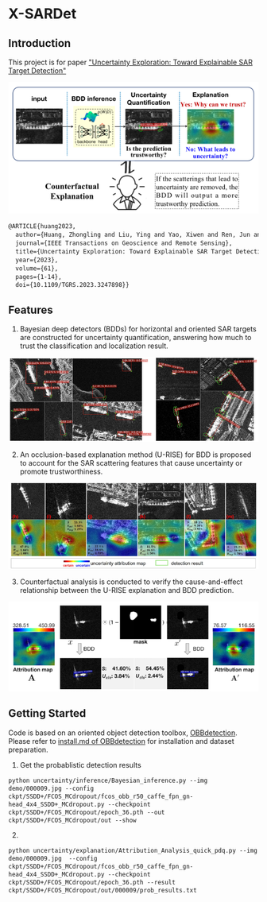 # X-SARDet

## Introduction
This project is for paper ["Uncertainty Exploration: Toward Explainable SAR Target Detection"](https://ieeexplore.ieee.org/document/10050159)

<div align=center>
<img src="https://github.com/XAI4SAR/X-SARDet/blob/main/intro.png"> 
</div>


```LaTex
@ARTICLE{huang2023,
  author={Huang, Zhongling and Liu, Ying and Yao, Xiwen and Ren, Jun and Han, Junwei},
  journal={IEEE Transactions on Geoscience and Remote Sensing}, 
  title={Uncertainty Exploration: Toward Explainable SAR Target Detection}, 
  year={2023},
  volume={61},
  pages={1-14},
  doi={10.1109/TGRS.2023.3247898}}
```

## Features
1. Bayesian deep detectors (BDDs) for horizontal and oriented SAR targets are constructed for uncertainty quantification, answering how much to trust the classification and localization result.

<div align=center>
<img src="https://github.com/XAI4SAR/X-SARDet/blob/main/det.png" width="800"> 
</div>

2. An occlusion-based explanation method (U-RISE) for BDD is proposed to account for the SAR scattering features that cause uncertainty or promote trustworthiness.

<div align=center>
<img src="https://github.com/XAI4SAR/X-SARDet/blob/main/explanation.png"  width="800"> 
</div>

3. Counterfactual analysis is conducted to verify the cause-and-effect relationship between the U-RISE explanation and BDD prediction.

<div align=center>
<img src="https://github.com/XAI4SAR/X-SARDet/blob/main/cont.png"  width="800"> 
</div>

## Getting Started
Code is based on an oriented object detection toolbox, [OBBdetection](https://github.com/jbwang1997/OBBDetection). Please refer to [install.md of OBBdetection](https://github.com/jbwang1997/OBBDetection/blob/master/docs/install.md) for installation and dataset preparation.

1. Get the probablistic detection results
```shell
python uncertainty/inference/Bayesian_inference.py --img demo/000009.jpg --config ckpt/SSDD+/FCOS_MCdropout/fcos_obb_r50_caffe_fpn_gn-head_4x4_SSDD+_MCdropout.py --checkpoint ckpt/SSDD+/FCOS_MCdropout/epoch_36.pth --out ckpt/SSDD+/FCOS_MCdropout/out --show
```
2. 
```shell
python uncertainty/explanation/Attribution_Analysis_quick_pdq.py --img demo/000009.jpg  --config ckpt/SSDD+/FCOS_MCdropout/fcos_obb_r50_caffe_fpn_gn-head_4x4_SSDD+_MCdropout.py --checkpoint ckpt/SSDD+/FCOS_MCdropout/epoch_36.pth --result ckpt/SSDD+/FCOS_MCdropout/out/000009/prob_results.txt
```
